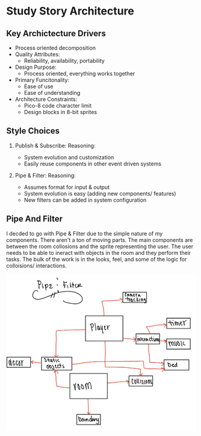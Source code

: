 # Study Story Architecture

## Key Archictecture Drivers 
* Process oriented decomposition
* Quality Attributes: 
   * Reliability, availability, portability 
* Design Purpose:
   * Process oriented, everything works together 
* Primary Funcitonality:
   * Ease of use 
   * Ease of understanding 
* Architecture Constraints:
   * Pico-8 code character limit
   * Design blocks in 8-bit sprites 

## Style Choices

1. Publish & Subscribe: 
   Reasoning:
      * System evolution and customization
      * Easily reuse components in other event driven systems 


2. Pipe & Filter: 
   Reasoning:
      * Assumes format for input & output 
      * System evolution is easy (adding new components/ features)
      * New filters can be added in system configuration 

## Pipe And Filter 
I decded to go with Pipe & Filter due to the simple nature of my components. There aren't a ton of moving parts. The main components are between the room collosions and the sprite representing the user. The user needs to be able to ineract with objects in the room and they perform their tasks. The bulk of the work is in the looks, feel, and some of the logic for colloisions/ interactions. 

![Pipe & Filter](IMG_0656.jpg)


